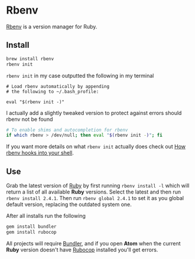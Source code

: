 # Rbenv

[Rbenv](https://github.com/rbenv/rbenv) is a version manager for Ruby.

## Install

```bash
brew install rbenv
rbenv init
```

`rbenv init` in my case outputted the following in my terminal

```text
# Load rbenv automatically by appending
# the following to ~/.bash_profile:

eval "$(rbenv init -)"
```

I actually add a slightly tweaked version to protect against errors should rbenv not be found

```bash
# To enable shims and autocompletion for rbenv
if which rbenv > /dev/null; then eval "$(rbenv init -)"; fi
```

If you want more details on what `rbenv init` actually does check out [How rbenv hooks into your shell](https://github.com/rbenv/rbenv#how-rbenv-hooks-into-your-shell).

## Use

Grab the latest version of [Ruby](https://www.ruby-lang.org/) by first running `rbenv install -l` which will return a list of all available **Ruby** versions. Select the latest and then run `rbenv install 2.4.1`. Then run `rbenv global 2.4.1` to set it as you global default version, replacing the outdated system one. 

After all installs run the following

```bash
gem install bundler
gem install rubocop
```

All projects will require [Bundler](http://bundler.io/), and if you open **Atom** when the current **Ruby** version doesn't have [Rubocop](https://github.com/bbatsov/rubocop) installed you'll get errors.
 
